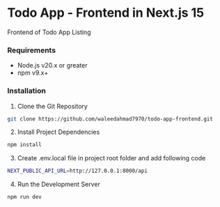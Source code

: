 # Todo App - Frontend in Next.js 15
Frontend of Todo App Listing

### Requirements

- Node.js v20.x or greater
- npm v9.x+

### Installation

1. Clone the Git Repository
```bash
git clone https://github.com/waleedahmad7970/todo-app-frontend.git
```

2. Install Project Dependencies
```bash
npm install
```

3. Create .env.local file in project root folder and add following code
```bash
NEXT_PUBLIC_API_URL=http://127.0.0.1:8000/api
```

4. Run the Development Server
```bash
npm run dev
```